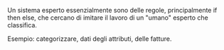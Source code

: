 Un sistema esperto essenzialmente sono delle regole, principalmente if then else, che cercano di imitare il lavoro di un "umano" esperto che classifica.

Esempio: categorizzare, dati degli attributi, delle fatture.